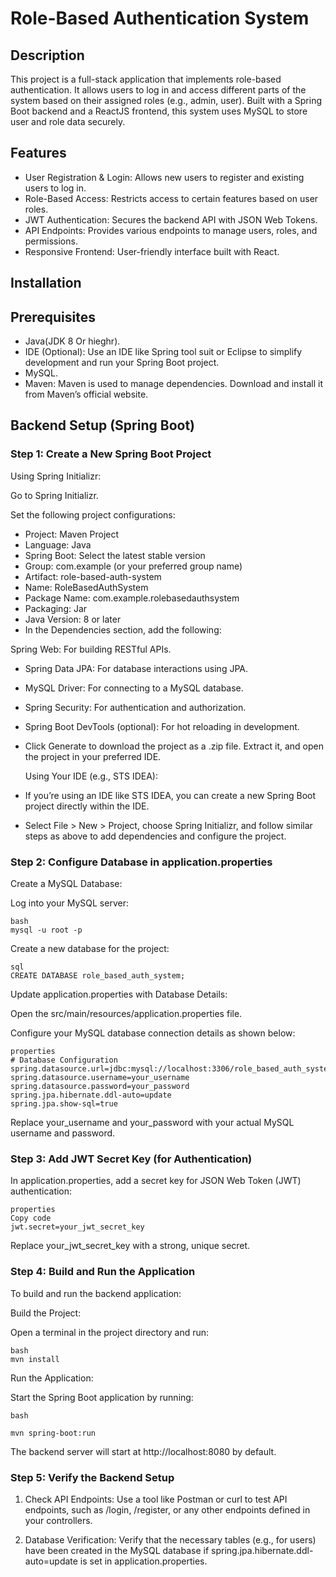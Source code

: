 # Role-Based Authentication System
## Description
This project is a full-stack application that implements role-based authentication. It allows users to log in and access different parts of the system based on their assigned roles (e.g., admin, user). Built with a Spring Boot backend and a ReactJS frontend, this system uses MySQL to store user and role data securely.
## Features
-  User Registration & Login: Allows new users to register and existing users to log in.
-  Role-Based Access: Restricts access to certain features based on user roles.
-  JWT Authentication: Secures the backend API with JSON Web Tokens.
-  API Endpoints: Provides various endpoints to manage users, roles, and permissions.
-  Responsive Frontend: User-friendly interface built with React.
## Installation
## Prerequisites
- Java(JDK 8 Or hieghr).
- IDE (Optional): Use an IDE like Spring tool suit or Eclipse to simplify development and run your Spring Boot project.
- MySQL.
- Maven: Maven is used to manage dependencies. Download and install it from Maven’s official website.
## Backend Setup (Spring Boot)

### Step 1: Create a New Spring Boot Project
Using Spring Initializr:

Go to Spring Initializr.

Set the following project configurations:

- Project: Maven Project
- Language: Java
- Spring Boot: Select the latest stable version
- Group: com.example (or your preferred group name)
- Artifact: role-based-auth-system
- Name: RoleBasedAuthSystem
- Package Name: com.example.rolebasedauthsystem
- Packaging: Jar
- Java Version: 8 or later
- In the Dependencies section, add the following:

Spring Web: For building RESTful APIs.
- Spring Data JPA: For database interactions using JPA.
- MySQL Driver: For connecting to a MySQL database.
- Spring Security: For authentication and authorization.
- Spring Boot DevTools (optional): For hot reloading in development.
- Click Generate to download the project as a .zip file. Extract it, and open the project in your preferred IDE.

  Using Your IDE (e.g., STS IDEA):

- If you’re using an IDE like STS IDEA, you can create a new Spring Boot project directly within the IDE.
- Select File > New > Project, choose Spring Initializr, and follow similar steps as above to add dependencies and configure the project.
  
### Step 2: Configure Database in application.properties
Create a MySQL Database:

Log into your MySQL server:
```
bash
mysql -u root -p
```
Create a new database for the project:
```
sql
CREATE DATABASE role_based_auth_system;
```
Update application.properties with Database Details:

Open the src/main/resources/application.properties file.

Configure your MySQL database connection details as shown below:
```
properties
# Database Configuration
spring.datasource.url=jdbc:mysql://localhost:3306/role_based_auth_system
spring.datasource.username=your_username
spring.datasource.password=your_password
spring.jpa.hibernate.ddl-auto=update
spring.jpa.show-sql=true

```
Replace your_username and your_password with your actual MySQL username and password.

### Step 3: Add JWT Secret Key (for Authentication)
In application.properties, add a secret key for JSON Web Token (JWT) authentication:

```
properties
Copy code
jwt.secret=your_jwt_secret_key
 ```
Replace your_jwt_secret_key with a strong, unique secret.

### Step 4: Build and Run the Application
To build and run the backend application:

Build the Project:

Open a terminal in the project directory and run:
```
bash
mvn install
```
Run the Application:

Start the Spring Boot application by running:
 ```
bash

mvn spring-boot:run

```
The backend server will start at http://localhost:8080 by default.

### Step 5: Verify the Backend Setup
1. Check API Endpoints: Use a tool like Postman or curl to test API endpoints, such as /login, /register, or any other endpoints defined in your controllers.

2. Database Verification: Verify that the necessary tables (e.g., for users) have been created in the MySQL database if spring.jpa.hibernate.ddl-auto=update is set in application.properties.
















  






